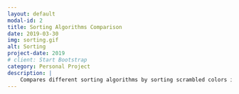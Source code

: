 ```yaml
---
layout: default
modal-id: 2
title: Sorting Algorithms Comparison
date: 2019-03-30
img: sorting.gif
alt: Sorting
project-date: 2019
# client: Start Bootstrap
category: Personal Project
description: |
    Compares different sorting algorithms by sorting scrambled colors in parallel. It shows how fast each algorithm is compared to others. Test \\(\LaTeX\\)
---
```

